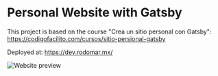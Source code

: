 # Personal Website with Gatsby

This project is based on the course "Crea un sitio personal con Gatsby": https://codigofacilito.com/cursos/sitio-persional-gatsby

Deployed at: https://dev.rodomar.mx/

![Website preview](https://s3.amazonaws.com/dev.rodomar.mx/images/preview-website-gatsby.png)
